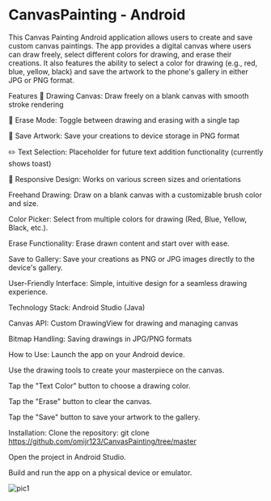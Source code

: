 # CanvasPainting - Android
This Canvas Painting Android application allows users to create and save custom canvas paintings. The app provides a digital canvas where users can draw freely, select different colors for drawing, and erase their creations. It also features the ability to select a color for drawing (e.g., red, blue, yellow, black) and save the artwork to the phone's gallery in either JPG or PNG format.

Features
🎨 Drawing Canvas: Draw freely on a blank canvas with smooth stroke rendering

🧽 Erase Mode: Toggle between drawing and erasing with a single tap

💾 Save Artwork: Save your creations to device storage in PNG format

✏️ Text Selection: Placeholder for future text addition functionality (currently shows toast)

📱 Responsive Design: Works on various screen sizes and orientations

Freehand Drawing: Draw on a blank canvas with a customizable brush color and size.

Color Picker: Select from multiple colors for drawing (Red, Blue, Yellow, Black, etc.).

Erase Functionality: Erase drawn content and start over with ease.

Save to Gallery: Save your creations as PNG or JPG images directly to the device's gallery.

User-Friendly Interface: Simple, intuitive design for a seamless drawing experience.

Technology Stack:
Android Studio (Java)

Canvas API: Custom DrawingView for drawing and managing canvas

Bitmap Handling: Saving drawings in JPG/PNG formats

How to Use:
Launch the app on your Android device.

Use the drawing tools to create your masterpiece on the canvas.

Tap the "Text Color" button to choose a drawing color.

Tap the "Erase" button to clear the canvas.

Tap the "Save" button to save your artwork to the gallery.

Installation:
Clone the repository:
git clone https://github.com/omijr123/CanvasPainting/tree/master

Open the project in Android Studio.

Build and run the app on a physical device or emulator.


![pic1](https://github.com/user-attachments/assets/64b02e71-34f3-4fce-8402-30bf5f15ed50)

